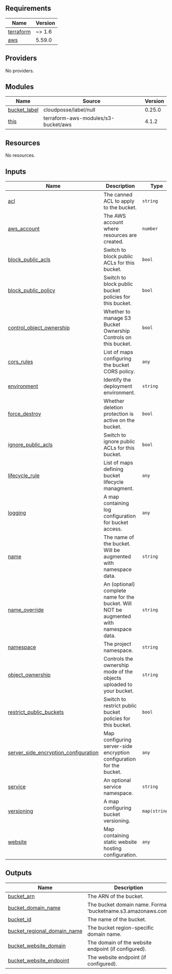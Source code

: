 <!-- BEGIN_TF_DOCS -->
## Requirements

| Name | Version |
|------|---------|
| <a name="requirement_terraform"></a> [terraform](#requirement\_terraform) | ~> 1.6 |
| <a name="requirement_aws"></a> [aws](#requirement\_aws) | 5.59.0 |

## Providers

No providers.

## Modules

| Name | Source | Version |
|------|--------|---------|
| <a name="module_bucket_label"></a> [bucket\_label](#module\_bucket\_label) | cloudposse/label/null | 0.25.0 |
| <a name="module_this"></a> [this](#module\_this) | terraform-aws-modules/s3-bucket/aws | 4.1.2 |

## Resources

No resources.

## Inputs

| Name | Description | Type | Default | Required |
|------|-------------|------|---------|:--------:|
| <a name="input_acl"></a> [acl](#input\_acl) | The canned ACL to apply to the bucket. | `string` | `null` | no |
| <a name="input_aws_account"></a> [aws\_account](#input\_aws\_account) | The AWS account where resources are created. | `number` | n/a | yes |
| <a name="input_block_public_acls"></a> [block\_public\_acls](#input\_block\_public\_acls) | Switch to block public ACLs for this bucket. | `bool` | `true` | no |
| <a name="input_block_public_policy"></a> [block\_public\_policy](#input\_block\_public\_policy) | Switch to block public bucket policies for this bucket. | `bool` | `true` | no |
| <a name="input_control_object_ownership"></a> [control\_object\_ownership](#input\_control\_object\_ownership) | Whether to manage S3 Bucket Ownership Controls on this bucket. | `bool` | `false` | no |
| <a name="input_cors_rules"></a> [cors\_rules](#input\_cors\_rules) | List of maps configuring the bucket CORS policy. | `any` | `[]` | no |
| <a name="input_environment"></a> [environment](#input\_environment) | Identify the deployment environment. | `string` | n/a | yes |
| <a name="input_force_destroy"></a> [force\_destroy](#input\_force\_destroy) | Whether deletion protection is active on the bucket. | `bool` | n/a | yes |
| <a name="input_ignore_public_acls"></a> [ignore\_public\_acls](#input\_ignore\_public\_acls) | Switch to ignore public ACLs for this bucket. | `bool` | `true` | no |
| <a name="input_lifecycle_rule"></a> [lifecycle\_rule](#input\_lifecycle\_rule) | List of maps defining bucket lifecycle managment. | `any` | `[]` | no |
| <a name="input_logging"></a> [logging](#input\_logging) | A map containing log configuration for bucket access. | `any` | `{}` | no |
| <a name="input_name"></a> [name](#input\_name) | The name of the bucket. Will be augmented with namespace data. | `string` | n/a | yes |
| <a name="input_name_override"></a> [name\_override](#input\_name\_override) | An (optional) complete name for the bucket. Will NOT  be augmented with namespace data. | `string` | `null` | no |
| <a name="input_namespace"></a> [namespace](#input\_namespace) | The project namespace. | `string` | n/a | yes |
| <a name="input_object_ownership"></a> [object\_ownership](#input\_object\_ownership) | Controls the ownership mode of the objects uploaded to your bucket. | `string` | `"BucketOwnerEnforced"` | no |
| <a name="input_restrict_public_buckets"></a> [restrict\_public\_buckets](#input\_restrict\_public\_buckets) | Switch to restrict public bucket policies for this bucket. | `bool` | `true` | no |
| <a name="input_server_side_encryption_configuration"></a> [server\_side\_encryption\_configuration](#input\_server\_side\_encryption\_configuration) | Map configuring server-side encryption configuration for the bucket. | `any` | `{}` | no |
| <a name="input_service"></a> [service](#input\_service) | An optional service namespace. | `string` | `null` | no |
| <a name="input_versioning"></a> [versioning](#input\_versioning) | A map configuring bucket versioning. | `map(string)` | `{}` | no |
| <a name="input_website"></a> [website](#input\_website) | Map containing static website hosting configuration. | `any` | `{}` | no |

## Outputs

| Name | Description |
|------|-------------|
| <a name="output_bucket_arn"></a> [bucket\_arn](#output\_bucket\_arn) | The ARN of the bucket. |
| <a name="output_bucket_domain_name"></a> [bucket\_domain\_name](#output\_bucket\_domain\_name) | The bucket domain name. Format: 'bucketname.s3.amazonaws.com' |
| <a name="output_bucket_id"></a> [bucket\_id](#output\_bucket\_id) | The name of the bucket. |
| <a name="output_bucket_regional_domain_name"></a> [bucket\_regional\_domain\_name](#output\_bucket\_regional\_domain\_name) | The bucket region-specific domain name. |
| <a name="output_bucket_website_domain"></a> [bucket\_website\_domain](#output\_bucket\_website\_domain) | The domain of the website endpoint (if configured). |
| <a name="output_bucket_website_endpoint"></a> [bucket\_website\_endpoint](#output\_bucket\_website\_endpoint) | The website endpoint (if configured). |
<!-- END_TF_DOCS -->